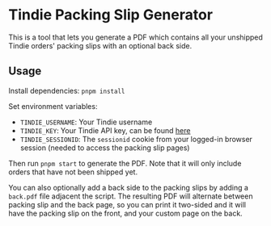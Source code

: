 # Tindie Packing Slip Generator

This is a tool that lets you generate a PDF which contains all your unshipped Tindie orders' packing slips with an optional back side.

## Usage

Install dependencies: `pnpm install`

Set environment variables:

- `TINDIE_USERNAME`: Your Tindie username
- `TINDIE_KEY`: Your Tindie API key, can be found [here](https://www.tindie.com/stores/extras/)
- `TINDIE_SESSIONID`: The `sessionid` cookie from your logged-in browser session (needed to access the packing slip pages)

Then run `pnpm start` to generate the PDF. Note that it will only include orders that have not been shipped yet.

You can also optionally add a back side to the packing slips by adding a `back.pdf` file adjacent the script. The resulting PDF will alternate between packing slip and the back page, so you can print it two-sided and it will have the packing slip on the front, and your custom page on the back.
